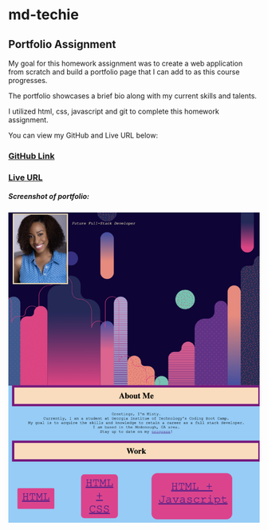 # md-techie

## Portfolio Assignment

My goal for this homework assignment was to create a web application from scratch and build a portfolio page that I can add to as this course progresses.

The portfolio showcases a brief bio along with my current skills and talents.

I utilized html, css, javascript and git to complete this homework assignment. 

You can view my GitHub and Live URL below:
### [GitHub Link](https://github.com/mduhart82/misty-1-code-refactor) 
### [Live URL](https://mduhart82.github.io/md-techie/)



##### Screenshot of portfolio:
![](./images/md_techie_scrnsht.png)